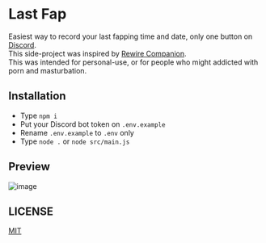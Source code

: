 # Last Fap
Easiest way to record your last fapping time and date, only one button on [Discord](https://discord.com). <br>
This side-project was inspired by [Rewire Companion](https://rewirecompanion.com/). <br>
This was intended for personal-use, or for people who might addicted with porn and masturbation. <br>

## Installation
- Type `npm i`
- Put your Discord bot token on `.env.example`
- Rename `.env.example` to `.env` only
- Type `node .` or `node src/main.js`

## Preview
![image](https://user-images.githubusercontent.com/33544674/162596932-d37dc36d-07d3-4142-8beb-8eb86a8bf697.png)

## LICENSE
[MIT](https://github.com/ray-1337/last-fap/blob/master/LICENSE)